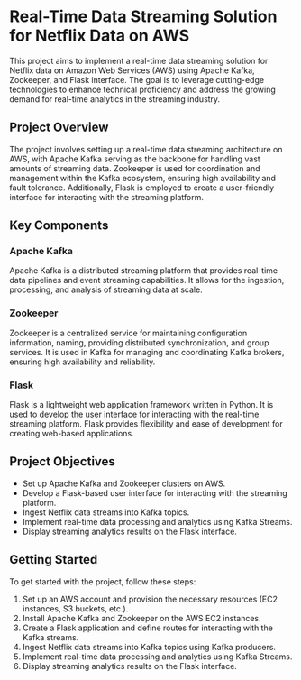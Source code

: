 # Real-Time Data Streaming Solution for Netflix Data on AWS

This project aims to implement a real-time data streaming solution for Netflix data on Amazon Web Services (AWS) using Apache Kafka, Zookeeper, and Flask interface. The goal is to leverage cutting-edge technologies to enhance technical proficiency and address the growing demand for real-time analytics in the streaming industry.

## Project Overview

The project involves setting up a real-time data streaming architecture on AWS, with Apache Kafka serving as the backbone for handling vast amounts of streaming data. Zookeeper is used for coordination and management within the Kafka ecosystem, ensuring high availability and fault tolerance. Additionally, Flask is employed to create a user-friendly interface for interacting with the streaming platform.

## Key Components

### Apache Kafka

Apache Kafka is a distributed streaming platform that provides real-time data pipelines and event streaming capabilities. It allows for the ingestion, processing, and analysis of streaming data at scale.

### Zookeeper

Zookeeper is a centralized service for maintaining configuration information, naming, providing distributed synchronization, and group services. It is used in Kafka for managing and coordinating Kafka brokers, ensuring high availability and reliability.

### Flask

Flask is a lightweight web application framework written in Python. It is used to develop the user interface for interacting with the real-time streaming platform. Flask provides flexibility and ease of development for creating web-based applications.

## Project Objectives

- Set up Apache Kafka and Zookeeper clusters on AWS.
- Develop a Flask-based user interface for interacting with the streaming platform.
- Ingest Netflix data streams into Kafka topics.
- Implement real-time data processing and analytics using Kafka Streams.
- Display streaming analytics results on the Flask interface.

## Getting Started

To get started with the project, follow these steps:

1. Set up an AWS account and provision the necessary resources (EC2 instances, S3 buckets, etc.).
2. Install Apache Kafka and Zookeeper on the AWS EC2 instances.
3. Create a Flask application and define routes for interacting with the Kafka streams.
4. Ingest Netflix data streams into Kafka topics using Kafka producers.
5. Implement real-time data processing and analytics using Kafka Streams.
6. Display streaming analytics results on the Flask interface.
